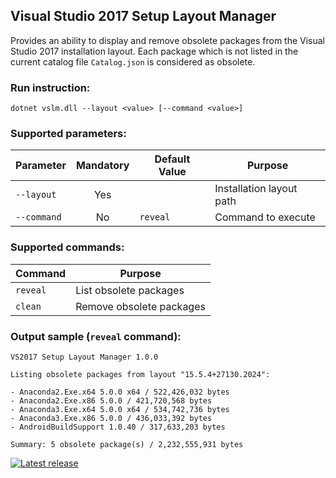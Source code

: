 ## Visual Studio 2017 Setup Layout Manager

Provides an ability to display and remove obsolete packages from the Visual Studio 2017 installation layout. Each package which is not listed in the current catalog file `Catalog.json` is considered as obsolete.

### Run instruction:

```
dotnet vslm.dll --layout <value> [--command <value>]
```

### Supported parameters:

Parameter | Mandatory | Default Value | Purpose
--- | :---: | --- | ---
`--layout` | Yes | | Installation layout path
`--command` | No | `reveal` | Command to execute

### Supported commands:

Command | Purpose
--- | ---
`reveal` | List obsolete packages
`clean` | Remove obsolete packages

### Output sample (`reveal` command):

```
VS2017 Setup Layout Manager 1.0.0

Listing obsolete packages from layout "15.5.4+27130.2024":

- Anaconda2.Exe.x64 5.0.0 x64 / 522,426,032 bytes
- Anaconda2.Exe.x86 5.0.0 / 421,720,568 bytes
- Anaconda3.Exe.x64 5.0.0 x64 / 534,742,736 bytes
- Anaconda3.Exe.x86 5.0.0 / 436,033,392 bytes
- AndroidBuildSupport 1.0.40 / 317,633,203 bytes

Summary: 5 obsolete package(s) / 2,232,555,931 bytes
```

[![Latest release](https://img.shields.io/github/release/alexanderkozlenko/vs-layout-manager.svg?style=flat-square)](https://github.com/alexanderkozlenko/vs-layout-manager/releases)